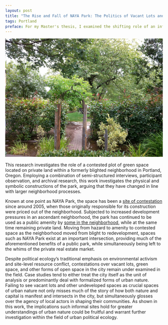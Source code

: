```yaml
---
layout: post
title: "The Rise and Fall of NAYA Park: The Politics of Vacant Lots and Urban Nature in Portland, Oregon"
tags: Portland
preface: For my Master's thesis, I examined the shifting role of an informal green space in a gentrifying neighborhood of Portland, Oregon. Below is just the abstract, but you can get the whole thing <a href="https://etda.libraries.psu.edu/paper/15212/11783">here</a>.
---
```

![Entrance to the former NAYA Park](/img/naya_park.jpg)

This research investigates the role of a contested plot of green space located on private land within a formerly blighted neighborhood in Portland, Oregon. Employing a combination of semi-structured interviews, participant observation, and archival research, this work investigates the physical and symbolic constructions of the park, arguing that they have changed in line with larger neighborhood processes.

Known at one point as NAYA Park, the space has been a [site of contestation](http://www.portlandmercury.com/portland/get-off-my-land/Content?oid=4277173) since around 2005, when those originally responsible for its construction were priced out of the neighborhood. Subjected to increased development pressures in an ascendant neighborhood, the park has continued to be used as a public amenity by [some in the neighborhood](https://www.facebook.com/Save-the-Park-on-N-Mississippi-165988516789470/timeline/), while at the same time remaining private land. Moving from hazard to amenity to contested space as the neighborhood moved from blight to redevelopment, spaces such as NAYA Park exist at an important intersection, providing much of the aforementioned benefits of a public park, while simultaneously being left to the whims of the private real estate market.

Despite political ecology’s traditional emphasis on environmental activism and site-level resource conflict, contestations over vacant lots, green space, and other forms of open space in the city remain under examined in the field. Case studies tend to either treat the city itself as the unit of analysis or predominantly deal with formalized forms of urban nature. Failing to see vacant lots and other undeveloped spaces as crucial spaces of urban nature not only misses much of the story of how both nature and capital is manifest and intersects in the city, but simultaneously glosses over the agency of local actors in shaping their communities. As shown in this work, the implications such informal sites hold for greater understandings of urban nature could be fruitful and warrant further investigation within the field of urban political ecology.

